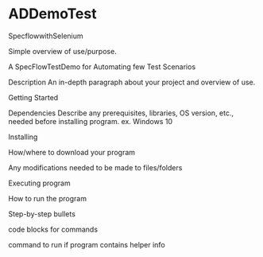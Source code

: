 # ADDemoTest
SpecflowwithSelenium

Simple overview of use/purpose.

A SpecFlowTestDemo for Automating few Test Scenarios 

Description
An in-depth paragraph about your project and overview of use.

Getting Started

Dependencies
Describe any prerequisites, libraries, OS version, etc., needed before installing program.
ex. Windows 10

Installing

How/where to download your program

Any modifications needed to be made to files/folders

Executing program

How to run the program

Step-by-step bullets

code blocks for commands

command to run if program contains helper info
